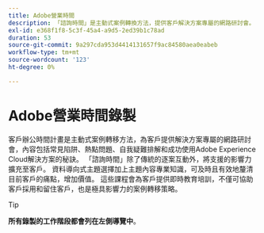 ```yaml
---
title: Adobe營業時間
description: 「諮詢時間」是主動式案例轉換方法，提供客戶解決方案專屬的網路研討會。
exl-id: e368f1f8-5c3f-45a4-a9d5-2ed39b1c78ad
duration: 53
source-git-commit: 9a297cda953d4414131657f9ac84580aea0eabeb
workflow-type: tm+mt
source-wordcount: '123'
ht-degree: 0%

---
```


# Adobe營業時間錄製

客戶辦公時間計畫是主動式案例轉移方法，為客戶提供解決方案專屬的網路研討會，內容包括常見陷阱、熱點問題、自我疑難排解和成功使用Adobe Experience Cloud解決方案的秘訣。 「諮詢時間」除了傳統的逐案互動外，將支援的影響力擴充至客戶。 資料導向式主題選擇加上主題內容專業知識，可及時且有效地釐清目前客戶的痛點，增加價值。 這些課程會為客戶提供即時教育培訓，不僅可協助客戶採用和留住客戶，也是極具影響力的案例轉移策略。

>[!TIP]
>
>**所有錄製的工作階段都會列在左側導覽中**。

<!--

## Featured

<table>
  <tr>
   <td>
      <a href="2022/cross-channel.md">
      <img alt="Level up Your Cross-channel Marketing with Adobe [!DNL Campaign Classic]" src="assets/cross-channel.png"/>
      </a>
      <div>
         <a href="./2022/cross-channel.md"><strong>Level up Your Cross-channel Marketing with Adobe [!DNL Campaign Classic]</strong></a>
         <br/>
      </div>
   </td>
   <td>
      <a href="2022/integrations.md">
      <img alt="Adobe [!DNL Campaign] integrations with a marketing ecosystem" src="assets/integrations.png"/>
      </a>
      <div>
         <a href="./2022/integrations.md"><strong>Adobe [!DNL Campaign] integrations with a marketing ecosystem</strong></a>
         <br/>
      </div>
   </td>
   <td>
      <a href="2022/tips.md">
      <img alt="Time saving tips from a pro" src="./assets/tips.png"/>
      </a>
      <div>
         <a href="2022/tips.md"><strong>Time saving tips from a pro</strong></a>
         <br/>
      </div>
   </td>
</table>

-->
